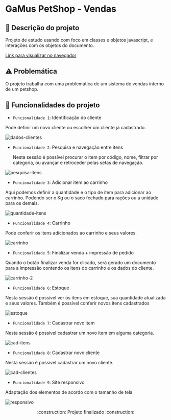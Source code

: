# GaMus PetShop - Vendas

## :bookmark_tabs: Descrição do projeto

<p> Projeto de estudo usando com foco em classes e objetos javascript, e interações com os objetos do documento.</p>

[Link para visualizar no navegador](https://gamus-pet-shop.vercel.app/)

##  :warning: Problemática
<p>O projeto trabalha com uma problemática de um sistema de vendas interno de um petshop.</p>

## :hammer: Funcionalidades do projeto

- `Funcionalidade 1`: Identificação do cliente
 <p> Pode definir um novo cliente ou escolher um cliente já cadastrado. </p>
 
![dados-clientes](https://i.imgur.com/e5w1u2a.jpg)

- `Funcionalidade 2`: Pesquisa e navegação entre itens
  <p> Nesta sessão é possível procurar o item por código, nome, filtrar por categoria, ou avançar e retroceder pelas setas de navegação. </p>

![pesquisa-itens](https://i.imgur.com/s6yhGaX.jpg)

- `Funcionalidade 3`: Adicionar item ao carrinho
 <p> Aqui podemos definir a quantidade e o tipo de item para adicionar ao carrinho. Podendo ser o Kg ou o saco fechado para rações ou a unidade para os demais.</p>

![quantidade-itens](https://i.imgur.com/7OQVdvL.jpg)

- `Funcionalidade 4`: Carrinho
 <p> Pode conferir os itens adicionados ao carrinho e seus valores.</p>

![carrinho](https://i.imgur.com/dsLmxSx.jpg)

- `Funcionalidade 5`: Finalizar venda + impressão de pedido
 <p> Quando o botão finalizar venda for clicado, será gerado um documento para a impressão contendo os itens do carrinho e os dados do cliente.</p>

![carrinho-2](https://i.imgur.com/fPyYPES.jpg)

- `Funcionalidade 6`: Estoque
 <p> Nesta sessão é possível ver os itens em estoque, sua quantidade atualizada e seus valores. Também é possível conferir novos itens cadastrados</p>

![estoque](https://i.imgur.com/V1R4Wr4.jpg)

- `Funcionalidade 7`: Cadastrar novo item
 <p> Nesta sessão é possível cadastrar um novo item em alguma categoria.</p>

![cad-itens](https://i.imgur.com/XtMqKok.jpg)

- `Funcionalidade 8`: Cadastrar novo cliente
 <p> Nesta sessão é possível cadastrar um novo cliente.</p>

![cad-clientes](https://i.imgur.com/kBq0qB6.jpg)

- `Funcionalidade 9`: Site responsivo
 <p> Adaptação dos elementos de acordo com o tamanho de tela</p>

![responsivo](https://i.imgur.com/7kE3ZfD.jpg)


<p align="center">:construction: Projeto finalizado :construction:</p>